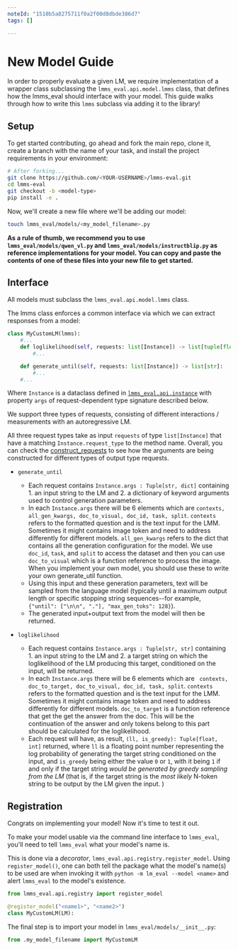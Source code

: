 ```yaml
---
noteId: "1510b5a8275711f0a2f00d8dbde386d7"
tags: []

---
```


# New Model Guide
In order to properly evaluate a given LM, we require implementation of a wrapper class subclassing the `lmms_eval.api.model.lmms` class, that defines how the lmms_eval should interface with your model. This guide walks through how to write this `lmms` subclass via adding it to the library!

## Setup

To get started contributing, go ahead and fork the main repo, clone it, create a branch with the name of your task, and install the project requirements in your environment:

```sh
# After forking...
git clone https://github.com/<YOUR-USERNAME>/lmms-eval.git
cd lmms-eval
git checkout -b <model-type>
pip install -e .
```

Now, we'll create a new file where we'll be adding our model:

```sh
touch lmms_eval/models/<my_model_filename>.py
```

**As a rule of thumb, we recommend you to use `lmms_eval/models/qwen_vl.py` and `lmms_eval/models/instructblip.py` as reference implementations for your model. You can copy and paste the contents of one of these files into your new file to get started.**

## Interface

All models must subclass the `lmms_eval.api.model.lmms` class.

The lmms class enforces a common interface via which we can extract responses from a model:

```python
class MyCustomLM(lmms):
    #...
    def loglikelihood(self, requests: list[Instance]) -> list[tuple[float, bool]]:
        #...

    def generate_until(self, requests: list[Instance]) -> list[str]:
        #...
    #...
```
Where `Instance` is a dataclass defined in [`lmms_eval.api.instance`](https://github.com/EvolvingLMMs-Lab/lmms-eval/tree/main/lmms_eval/api/instance.py) with property `args` of request-dependent type signature described below.

We support three types of requests, consisting of different interactions / measurements with an autoregressive LM.

All three request types take as input `requests` of type `list[Instance]` that have a matching `Instance.request_type` to the method name. Overall, you can check the [construct_requests](https://github.com/EvolvingLMMs-Lab/lmms-eval/blob/main/lmms_eval/api/task.py#L918) to see how the arguments are being constructed for different types of output type requests.

- `generate_until`
  - Each request contains `Instance.args : Tuple[str, dict]` containing 1. an input string to the LM and 2. a dictionary of keyword arguments used to control generation parameters.
  - In each `Instance.args` there will be 6 elements which are `contexts, all_gen_kwargs, doc_to_visual, doc_id, task, split`. `contexts` refers to the formatted question and is the text input for the LMM. Sometimes it might contains image token and need to address differently for different models. `all_gen_kwargs` refers to the dict that contains all the generation configuration for the model. We use `doc_id`, `task`, and `split` to access the dataset and then you can use `doc_to_visual` which is a function reference to process the image. When you implement your own model, you should use these to write your own generate_util function.
  - Using this input and these generation parameters, text will be sampled from the language model (typically until a maximum output length or specific stopping string sequences--for example, `{"until": ["\n\n", "."], "max_gen_toks": 128}`).
  - The generated input+output text from the model will then be returned.

- `loglikelihood`
  - Each request contains `Instance.args : Tuple[str, str]` containing 1. an input string to the LM and 2. a target string on which the loglikelihood of the LM producing this target, conditioned on the input, will be returned.
  - In each `Instance.args` there will be 6 elements which are ` contexts, doc_to_target, doc_to_visual, doc_id, task, split`. `contexts` refers to the formatted question and is the text input for the LMM. Sometimes it might contains image token and need to address differently for different models. `doc_to_target` is a function reference that get the get the answer from the doc. This will be the continuation of the answer and only tokens belong to this part should be calculated for the loglikelihood.
  - Each request will have, as result, `(ll, is_greedy): Tuple[float, int]` returned, where `ll` is a floating point number representing the log probability of generating the target string conditioned on the input, and `is_greedy` being either the value `0` or `1`, with it being `1` if and only if the target string *would be generated by greedy sampling from the LM* (that is, if the  target string is the *most likely* N-token string to be output by the LM given the input. )




## Registration

Congrats on implementing your model! Now it's time to test it out.

To make your model usable via the command line interface to `lmms_eval`, you'll need to tell `lmms_eval` what your model's name is.

This is done via a *decorator*, `lmms_eval.api.registry.register_model`. Using `register_model()`, one can both tell the package what the model's name(s) to be used are when invoking it with `python -m lm_eval --model <name>` and alert `lmms_eval` to the model's existence.

```python
from lmms_eval.api.registry import register_model

@register_model("<name1>", "<name2>")
class MyCustomLM(LM):
```

The final step is to import your model in `lmms_eval/models/__init__.py`:
```python
from .my_model_filename import MyCustomLM
```
